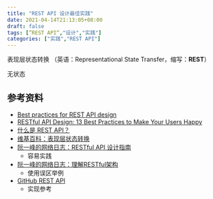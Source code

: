 ```yaml
---
title: "REST API 设计最佳实践"
date: 2021-04-14T21:13:05+08:00
draft: false
tags: [”REST API“,"设计","实践"]
categories: ["实践","REST API"]
---
```


表现层状态转换 （英语：Representational State Transfer，缩写：**REST**）

无状态

## 参考资料

- [Best practices for REST API design]([xx](https://stackoverflow.blog/2020/03/02/best-practices-for-rest-api-design/))
- [RESTful API Design: 13 Best Practices to Make Your Users Happy]([xx](https://florimond.dev/blog/articles/2018/08/restful-api-design-13-best-practices-to-make-your-users-happy/))
- [什么是 REST API？](https://www.redhat.com/zh/topics/api/what-is-a-rest-api)
- [维基百科：表现层状态转换](https://zh.wikipedia.org/wiki/%E8%A1%A8%E7%8E%B0%E5%B1%82%E7%8A%B6%E6%80%81%E8%BD%AC%E6%8D%A2)
- [阮一峰的网络日志：RESTful API 设计指南](http://www.ruanyifeng.com/blog/2014/05/restful_api.html) 
  - 容易实践
- [阮一峰的网络日志：理解RESTful架构](http://www.ruanyifeng.com/blog/2011/09/restful.html)
  - 使用误区举例
- [GitHub REST API](https://docs.github.com/cn/rest)
  - 实现参考